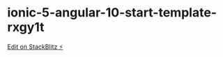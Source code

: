 # ionic-5-angular-10-start-template-rxgy1t

[Edit on StackBlitz ⚡️](https://stackblitz.com/edit/ionic-5-angular-10-start-template-rxgy1t)